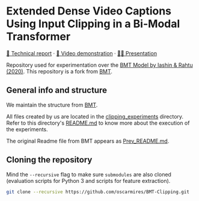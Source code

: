 # Extended Dense Video Captions Using Input Clipping in a Bi-Modal Transformer

[📄 Technical report]() · [📼 Video demonstration]() · [🧑‍🏫 Presentation]()

Repository used for experimentation over the [BMT Model by Iashin & Rahtu (2020)](https://iashin.ai/bmt).
This repository is a fork from [BMT](https://github.com/v-iashin/BMT).

## General info and structure

We maintain the structure from [BMT](https://github.com/v-iashin/BMT). 

All files created by us are located in the [clipping_experiments](https://github.com/oscarmires/BMT-Clipping/tree/master/clipping_experiments) directory. Refer to this directory's [README.md](https://github.com/oscarmires/BMT-Clipping/blob/master/clipping_experiments/README.md) to know more about the execution of the experiments.

The original Readme file from BMT appears as [Prev_README.md](https://github.com/oscarmires/BMT-Clipping/blob/master/Prev_README.md).


## Cloning the repository

Mind the `--recursive` flag to make sure `submodules` are also cloned (evaluation scripts for Python 3 and scripts for feature extraction).
```bash
git clone --recursive https://github.com/oscarmires/BMT-Clipping.git
```
